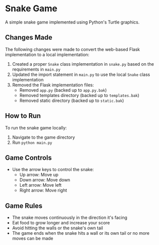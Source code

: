 # Snake Game

A simple snake game implemented using Python's Turtle graphics.

## Changes Made

The following changes were made to convert the web-based Flask implementation to a local implementation:

1. Created a proper `Snake` class implementation in `snake.py` based on the requirements in `main.py`
2. Updated the import statement in `main.py` to use the local `Snake` class implementation
3. Removed the Flask implementation files:
   - Removed `app.py` (backed up to `app.py.bak`)
   - Removed templates directory (backed up to `templates.bak`)
   - Removed static directory (backed up to `static.bak`)

## How to Run

To run the snake game locally:

1. Navigate to the game directory
2. Run `python main.py`

## Game Controls

- Use the arrow keys to control the snake:
  - Up arrow: Move up
  - Down arrow: Move down
  - Left arrow: Move left
  - Right arrow: Move right

## Game Rules

- The snake moves continuously in the direction it's facing
- Eat food to grow longer and increase your score
- Avoid hitting the walls or the snake's own tail
- The game ends when the snake hits a wall or its own tail or no more moves can be made